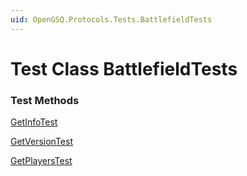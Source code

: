 ```yaml
---
uid: OpenGSQ.Protocols.Tests.BattlefieldTests
---
```


# Test Class BattlefieldTests

### Test Methods

<a href="/tests/OpenGSQ.Protocols.Tests/BattlefieldTests/GetInfoTest.html">GetInfoTest</a>

<a href="/tests/OpenGSQ.Protocols.Tests/BattlefieldTests/GetVersionTest.html">GetVersionTest</a>

<a href="/tests/OpenGSQ.Protocols.Tests/BattlefieldTests/GetPlayersTest.html">GetPlayersTest</a>

